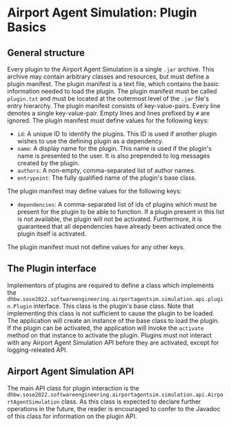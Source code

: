 # Airport Agent Simulation: Plugin Basics

## General structure
Every plugin to the Airport Agent Simulation is a single `.jar` archive. This archive may contain arbitrary classes and resources, but must define a plugin manifest. The plugin manifest is a text file, which contains the basic information needed to load the plugin. The plugin manifest must be called `plugin.txt` and must be located at the outermost level of the `.jar` file's entry hierarchy.
The plugin manifest consists of key-value-pairs. Every line denotes a single key-value-pair. Empty lines and lines prefixed by `#` are ignored.
The plugin manifest must define values for the following keys:
- `id`: A unique ID to identify the plugins. This ID is used if another plugin wishes to use the defining plugin as a dependency.
- `name`: A display name for the plugin. This name is used if the plugin's name is presented to the user. It is also prepended to log messages created by the plugin.
- `authors`: A non-empty, comma-separated list of author names. 
- `entrypoint`: The fully qualified name of the plugin's base class.

The plugin manifest may define values for the following keys:
- `dependencies`: A comma-separated list of ids of plugins which must be present for the plugin to be able to function. If a plugin present in this list is not available, the plugin will not be activated. Furthermore, it is guaranteed that all dependencies have already been activated once the plugin itself is activated.

The plugin manifest must not define values for any other keys.

## The Plugin interface
Implementors of plugins are required to define a class which implements the `dhbw.sose2022.softwareengineering.airportagentsim.simulation.api.plugin.Plugin` interface. This class is the plugin's base class. Note that implementing this class is not sufficient to cause the plugin to be loaded.
The application will create an instance of the base class to load the plugin. If the plugin can be activated, the application will invoke the `activate` method on that instance to activate the plugin. Plugins must not interact with any Airport Agent Simulation API before they are activated, except for logging-releated API.

## Airport Agent Simulation API
The main API class for plugin interaction is the `dhbw.sose2022.softwareengineering.airportagentsim.simulation.api.AirportAgentSimulation` class. As this class is expected to declare further operations in the future, the reader is encouraged to confer to the Javadoc of this class for information on the plugin API.

